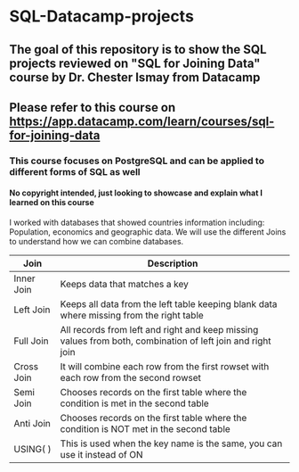 # SQL-Datacamp-projects
## The goal of this repository is to show the SQL projects reviewed on "SQL for Joining Data" course by Dr. Chester Ismay from Datacamp
## Please refer to this course on https://app.datacamp.com/learn/courses/sql-for-joining-data
### This course focuses on PostgreSQL and can be applied to different forms of SQL as well
#### No copyright intended, just looking to showcase and explain what I learned on this course

I worked with databases that showed countries information including: Population, economics and geographic data.
We will use the different Joins to understand how we can combine databases.


| Join      | Description |
| ----------- | ----------- |
| Inner Join   | Keeps data that matches a key      |
| Left Join   | Keeps all data from the left table keeping blank data where missing from the right table        |
| Full Join   | All records from left and right and keep missing values from both, combination of left join and right join |
| Cross Join  | It will combine each row from the first rowset with each row from the second rowset |
| Semi Join   | Chooses records on the first table where the condition is met in the second table |
| Anti Join   | Chooses records on the first table where the condition is NOT met in the second table |
| USING( )     | This is used when the key name is the same, you can use it instead of ON |
